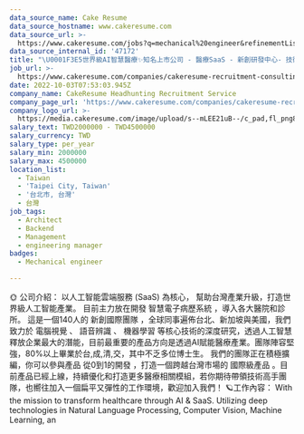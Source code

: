 ```yaml
---
data_source_name: Cake Resume
data_source_hostname: www.cakeresume.com
data_source_url: >-
  https://www.cakeresume.com/jobs?q=mechanical%20engineer&refinementList%5Blang_name%5D%5B0%5D=English&refinementList%5Bsalary_type%5D=per_year&range%5Bsalary_range%5D%5Bmin%5D=1000000&page=3
data_source_internal_id: '47172'
title: "\U0001F3E5世界級AI智慧醫療✨知名上市公司 - 醫療SaaS - 新創研發中心- 技術主管 Engineering Manager -TL"
job_url: >-
  https://www.cakeresume.com/companies/cakeresume-recruitment-consulting/jobs/b4c863
date: 2022-10-03T07:53:03.945Z
company_name: CakeResume Headhunting Recruitment Service
company_page_url: 'https://www.cakeresume.com/companies/cakeresume-recruitment-consulting'
company_logo_url: >-
  https://media.cakeresume.com/image/upload/s--mLEE21uB--/c_pad,fl_png8,h_200,w_200/v1620881212/vdbipassrdfr8omwzeq6.png
salary_text: TWD2000000 - TWD4500000
salary_currency: TWD
salary_type: per_year
salary_min: 2000000
salary_max: 4500000
location_list:
  - Taiwan
  - 'Taipei City, Taiwan'
  - '台北市, 台灣'
  - 台灣
job_tags:
  - Architect
  - Backend
  - Management
  - engineering manager
badges:
  - Mechanical engineer

---
```


🌞 公司介紹： 以人工智能雲端服務 (SaaS) 為核心， 幫助台灣產業升級，打造世界級人工智能產業。 目前主力放在開發 智慧電子病歷系統 ，導入各大醫院和診所。 這是一個140人的 新創國際團隊 ，全球同事遍佈台北、新加坡與美國，我們致力於 電腦視覺 、 語音辨識 、 機器學習 等核心技術的深度研究，透過人工智慧釋放企業最大的潛能，目前最重要的產品方向是透過AI賦能醫療產業。團隊陣容堅強，80%以上畢業於台,成,清,交，其中不乏多位博士生。 我們的團隊正在積極擴編，你可以參與產品 從0到1的開發 ，打造一個跨越台灣市場的 國際級產品 。目前產品已經上線，持續優化和打造更多醫療相關模組，若你期待帶領技術高手團隊，也嚮往加入一個扁平又彈性的工作環境，歡迎加入我們！ 🪐工作內容： With the mission to transform healthcare through AI & SaaS. Utilizing deep technologies in Natural Language Processing, Computer Vision, Machine Learning, an
